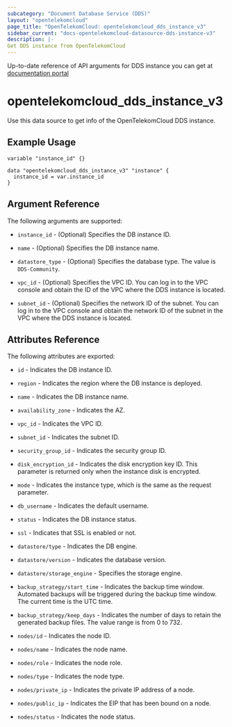 ```yaml
---
subcategory: "Document Database Service (DDS)"
layout: "opentelekomcloud"
page_title: "OpenTelekomCloud: opentelekomcloud_dds_instance_v3"
sidebar_current: "docs-opentelekomcloud-datasource-dds-instance-v3"
description: |-
Get DDS instance from OpenTelekomCloud
---
```


Up-to-date reference of API arguments for DDS instance you can get at
[documentation portal](https://docs.otc.t-systems.com/document-database-service/api-ref/apis_v3.0_recommended/db_instance_management/querying_instances_and_details.html)

# opentelekomcloud_dds_instance_v3

Use this data source to get info of the OpenTelekomCloud DDS instance.

## Example Usage

```hcl
variable "instance_id" {}

data "opentelekomcloud_dds_instance_v3" "instance" {
  instance_id = var.instance_id
}
```


## Argument Reference

The following arguments are supported:

* `instance_id` - (Optional) Specifies the DB instance ID.

* `name` - (Optional) Specifies the DB instance name.

* `datastore_type` - (Optional) Specifies the database type. The value is `DDS-Community`.

* `vpc_id` - (Optional) Specifies the VPC ID. You can log in to the VPC console and
  obtain the ID of the VPC where the DDS instance is located.

* `subnet_id` - (Optional) Specifies the network ID of the subnet. You can log in to
  the VPC console and obtain the network ID of the subnet in the VPC where the DDS
  instance is located.


## Attributes Reference

The following attributes are exported:

* `id` - Indicates the DB instance ID.

* `region` - Indicates the region where the DB instance is deployed.

* `name` - Indicates the DB instance name.

* `availability_zone` - Indicates the AZ.

* `vpc_id` - Indicates the VPC ID.

* `subnet_id` - Indicates the subnet ID.

* `security_group_id` - Indicates the security group ID.

* `disk_encryption_id` - Indicates the disk encryption key ID. This parameter is returned
  only when the instance disk is encrypted.

* `mode` - Indicates the instance type, which is the same as the request parameter.

* `db_username` - Indicates the default username.

* `status` - Indicates the DB instance status.

* `ssl` - Indicates that SSL is enabled or not.

* `datastore/type` - Indicates the DB engine.

* `datastore/version` - Indicates the database version.

* `datastore/storage_engine` - Specifies the storage engine.

* `backup_strategy/start_time` -  Indicates the backup time window. Automated backups will
  be triggered during the backup time window. The current time is the UTC time.

* `backup_strategy/keep_days` - Indicates the number of days to retain the generated backup
  files. The value range is from 0 to 732.

* `nodes/id` - Indicates the node ID.

* `nodes/name` - Indicates the node name.

* `nodes/role` - Indicates the node role.

* `nodes/type` - Indicates the node type.

* `nodes/private_ip` - Indicates the private IP address of a node.

* `nodes/public_ip` - Indicates the EIP that has been bound on a node.

* `nodes/status` - Indicates the node status.
